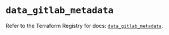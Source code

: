 # `data_gitlab_metadata`

Refer to the Terraform Registry for docs: [`data_gitlab_metadata`](https://registry.terraform.io/providers/gitlabhq/gitlab/17.3.1/docs/data-sources/metadata).
